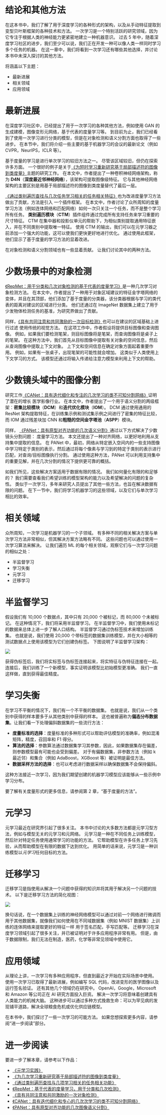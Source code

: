 # 结论和其他方法

在这本书中，我们了解了用于深度学习的各种形式的架构，以及从手动特征提取到变型贝叶斯框架的各种技术和方法。 一次学习是一个特别活跃的研究领域，因为它专注于根据人类的神经能力更紧密地建立一种机器意识。 过去 5 年中，随着深度学习社区的进步，我们至少可以说，我们正在开发一种可以像人类一样同时学习多个任务的机器。 在这一章中，我们将看到一次学习还有哪些其他选择，并讨论本书中未深入探讨的其他方法。

将涵盖以下主题：

*   最新进展
*   相关领域
*   应用领域

# 最新进展

在深度学习社区中，已经提出了用于一次学习的各种其他方法，例如使用 GAN 的生成建模，图像变形元网络，基于代表的度量学习等。 到目前为止，我们已经看到了使用一次学习进行分类的模型，但是在对象检测和语义分割方面也取得了一些进步。 在本节中，我们将介绍一些主要的基于机器学习的会议的最新论文（例如 CVPR，NeurIPS，ICLR 等）。

基于度量的学习是进行单次学习的较旧方法之一。 尽管该区域较旧，但仍在探索许多方面。 一个很好的例子是关于[《为短时学习重新研究基于局部描述符的图像到类度量》](https://arxiv.org/abs/1903.12290)主题的研究工作。 在本文中，作者提出了一种卷积神经网络架构，称为 **D4N**（**深度最近邻神经网络**），该架构可提取图像级特征。 它与其他神经网络架构的主要区别是用基于局部描述符的图像到类度量替代了最后一层。

[《通过类别遍历查找与几次任务学习相关的任务相关特征》](https://arxiv.org/abs/1905.11116)也为改进度量学习方法做出了贡献，方法是引入 一个插件框架。 在本文中，作者讨论了众所周知的度量学习方法（例如连体网络和匹配网络）如何一次只关注一个任务，而不是整个学习所有任务。 **类别遍历模块**（**CTM**）插件组件通过完成所有支持任务来学习重要的尺寸特征。 CTM 在集中器和投影仪单元的帮助下，为相似类别提取通用特征嵌入，并在不同类别中提取唯一特征。 使用 CTM 的输出，我们可以在元学习器之前添加一个强大的功能，这可以使我们更快更好地进行优化。 通过使用此框架，他们显示了基于度量的学习方法的显着改进。

在对象检测和语义分割领域也有一些显着贡献。 让我们讨论其中的两种方法。

# 少数场景中的对象检测

[《RepMet：用于分类和几次对象检测的基于代表的度量学习》](https://arxiv.org/abs/1806.04728)是一种几次学习对象检测方法。 在本文中，作者提出了一种用于对象区域建议的特征金字塔网络的变体，并且在其顶部，他们添加了基于度量的分类器，该分类器根据与学习的类代表的距离对建议的区域进行分类。 他们还通过在 ImageNet 数据集上建立了用于少发物体检测任务的基准，为研究界做出了贡献。

同样，[《具有共同注意和共同激励的一次目标检测》](https://arxiv.org/abs/1911.12529)也可以在建议的区域基础上进行过滤 使用传统的视觉方法。 在这项工作中，作者假设将提供目标图像和查询图像。 例如，如果我们要检测笔架，则目标图像将是笔架，而查询图像将是桌子上的笔架。 在这种方法中，我们首先从目标图像中提取有关对象的空间信息，然后从查询图像中提取上下文对象。 上下文和空间信息在确定对象方面起着重要作用。 例如，如果有一张桌子，出现笔架的可能性就会增加。 这类似于人类使用上下文学习的方式。 该模型还通过将输入传递给注意力模型来利用上下文的帮助。

# 少数镜头域中的图像分割

研究工作[《CANet：具有迭代细化和专注的几次学习的类不可知分割网络》](https://arxiv.org/abs/1903.02351)证明了潜在的增长 医学影像行业。 在本文中，作者提出了一个用于语义分割的两级框架：**密集比较模块**（**DCM**）和**迭代优化模块**（**IOM**）。 DCM 通过使用通用的 ResNet 架构提取特征，在训练集示例和测试集示例之间进行了密集的特征比较，而 IOM 通过残差块加 CNN 和**粗糙的空间金字塔池**（**ASPP**）模块。

同样， [《PANet：具有原型对齐功能的几次语义分割》](https://arxiv.org/abs/1908.06391)通过以下方式解决了少数镜头分割问题： 度量学习方法。 本文还提出了一种对齐网络，以更好地利用从支持集中提取的信息。 在 PANet 中，最初，网络从特定嵌入空间内的一些支持图像中学习特定于类别的表示，然后通过将每个像素与学习到的特定于类别的表示进行匹配，对查询/目标图像执行分割。 通过使用这种方法，PANet 可以利用支持集中的重要见解，并在几次分割的情况下提供更可靠的概括。

如我们所见，这些解决方案适用于数据有限的情况。 我们如何量化有限的和足够的？ 我们需要查看我们希望训练的模型架构的能力以及希望解决的问题的复杂性。 类似于一次学习，多年来研究人员提出了其他一些方法，也旨在解决数据有限的问题。 在下一节中，我们将学习机器学习的这些领域，以及它们与单次学习相比的效率。

# 相关领域

众所周知，一次学习是机器学习的一个子领域。 有多种不同的相关解决方案与单次学习方法非常相似，但其解决方案方法略有不同。 这些问题也可以通过使用一次学习算法来解决。 让我们遍历 ML 的每个相关领域，观察它们与一次学习问题的相似之处：

*   半监督学习
*   学习失衡
*   元学习
*   迁移学习

# 半监督学习

假设我们有 10,000 个数据点，其中只有 20,000 个被标记，而 80,000 个未被标记。 在这种情况下，我们将采用半监督学习。 在半监督学习中，我们使用未标记的数据来总体上进一步了解人口结构。 半监督学习通过伪标签技术来增加训练集。 也就是说，我们使用 20,000 个带标签的数据集训练模型，并在大小相等的测试数据点上使用该模型为它们创建伪标签。 下图说明了半监督学习架构：

![](img/59858a66-819e-4871-955e-a0c5ffb64345.png)

获得伪标签后，我们将实标签与伪标签连接起来，将实特征与伪特征连接在一起。 连接后，我们训练了一个新模型，事实证明该模型比初始模型更准确。 我们一直这样做，直到获得最佳精度。

# 学习失衡

在学习不平衡的情况下，我们有一个不平衡的数据集。 也就是说，我们从一个类别中获得的样本要多于从其他类别中获得的样本。 这也被普遍称为**偏态分布数据集**。让我们看一下处理偏斜数据集的一些流行方法：

*   **度量标准的选择**：度量标准的多种形式可以帮助评估模型的准确率，例如混淆矩阵，精度，召回率和 F1 得分。
*   **算法的选择**：参数算法通过数据集学习其参数，因此，如果数据集存在偏差，则参数模型最有可能也会受到偏差。 对于有偏数据集，非参数方法（例如 k 最近邻）和集合（例如 AdaBoost，XGBoost 等）被证明是最佳方法。
*   **数据采样方法的选择**：也可以考虑进行数据采样以确保数据集不会保持偏斜。

这种方法接近一次学习，因为我们期望创建的机器学习模型应该能够从一些示例中学习分布。

要了解有关度量形式的更多信息，请参阅第 2 章，“基于度量的方法”。

# 元学习

元学习最近在研究界引起了很多关注。 本书中讨论的大多数方法都是元学习型方法，例如与模型无关的元学习和元网络。 元学习是一种在不同任务上训练模型，然后针对特定任务使用通常学习的功能的方法。 它帮助模型在许多任务上学习先验，从而帮助模型在有限的数据下达到优化。 用简单的话来说，元学习是一种训练模型以*元学习*任何目标的方法。

# 迁移学习

迁移学习是指使用从解决一个问题中获得的知识并将其用于解决另一个问题的技术。 以下是迁移学习方法的简化视图：

![](img/d2619e72-ed14-4933-9ca1-7d658c79f2f2.png)

换句话说，在一个数据集上训练的神经网络模型可以通过对前一个网络进行微调而用于其他数据集，就像我们如何使用在不同域数据集（例如 MNIST 数据集）上训练的连体网络来提取更好的特征一样 用于签名匹配，手写匹配等。 迁移学习在深度学习领域引起了很多关注，并已被证明对于许多应用程序非常有用。 但是，由于数据限制，我们无法在制造，医药，化学等非常见领域中使用它。

# 应用领域

从理论上讲，一次学习有多种应用程序，但直到最近才开始在实际场景中使用。 使用一次学习已取得了最新进展，例如编写 SQL 代码，改进变形的医学图像以及运行签名验证。 还有其他几个领域仍在研究中。 OpenAI，Google，Microsoft 和 Amazon 等公司正在 AI 研究方面投入巨资。 解决一次学习将意味着创建具有人类能力的机械大脑。 这种进步可以通过多种方式挽救生命：可以为罕见病的发现铺平道路，解决全球粮食危机或优化供应链模型。

在本书中，我们探讨了一些一次学习的可能方法。 如果您想探索更多内容，请参阅“进一步阅读”部分。

# 进一步阅读

要进一步了解本章，请参考以下作品：

*   [《元学习实践》](https://www.packtpub.com/big-data-and-business-intelligence/hands-meta-learning-python)
*   [《为几次学习重新研究基于局部描述符的图像到类度量》](https://arxiv.org/pdf/1903.12290.pdf)
*   [《通过类别遍历查找与几项学习相关的任务相关功能》](https://arxiv.org/pdf/1905.11116.pdf)
*   [《RepMet：基于代表的度量学习，用于分类和几次检测》](https://arxiv.org/abs/1806.04728)
*   [《具有共同注意和共同激励的一次对象检测》](https://arxiv.org/pdf/1911.12529.pdf)
*   [《CANet：具有迭代细化和专心的几次次学习的类不可知分割网络》](https://arxiv.org/pdf/1903.02351.pdf)
*   [《PANet：具有原型对齐功能的几次图像语义分割》](https://arxiv.org/pdf/1908.06391.pdf)